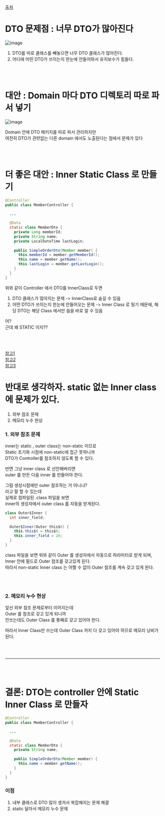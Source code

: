 [출처](https://jaehoney.tistory.com/157)  
  
# DTO 문제점 : 너무 DTO가 많아진다  
![image](https://user-images.githubusercontent.com/101965836/218442338-5efdd917-27b9-4684-8113-98b889897f6b.png)  
  
1. DTO를 따로 클래스를 빼놓으면 너무 DTO 클래스가 많아진다.  
2. 어디에 어떤 DTO가 쓰이는지 한눈에 안들어와서 유지보수가 힘들다.    
  
<br><br>  
  
# 대안 : Domain 마다 DTO 디렉토리 따로 파서 넣기  
![image](https://user-images.githubusercontent.com/101965836/218456263-6caf6c84-4426-4046-8bbb-0aca1392a00f.png)  
  
Domain 안에 DTO 패키지를 따로 파서 관리하지만  
여전히 DTO가 관련없는 다른 domain 에서도 노출된다는 점에서 문제가 있다  
  
<br><br>
  
# 더 좋은 대안 : Inner Static Class 로 만들기  
  
```java
@Controller 
public class MemberController {

  ...
  
  @Data
  static class MemberDto {
    private Long memberId;
    private String name;
    private LocalDateTime lastLogin;
    
    public SimpleOrderDto(Member member) {
      this.memberId = member.getMemberId();
      this.name = member.getName();
      this.lastLogin = member.getLastLogin();
    }
  }
}
```
   
위와 같이 Controller 에서 DTO를 InnerClass로 두면  
1. DTO 클래스가 많아지는 문제 -> InnerClass로 숨길 수 있음  
2. 어떤 DTO가 쓰이는지 한눈에 안들어오는 문제 -> Inner Class 로 뒀기 때문에, 해당 DTO는 해당 Class 에서만 씀을 바로 알 수 있음  
  
어?  
근데 왜 STATIC 이지??  
  
<br><br>  
[참고1](https://yuja-kong.tistory.com/entry/Java-inner-class-%EC%99%80-inner-static-class-%EC%B0%A8%EC%9D%B4)  
[참고2](https://my-codinglog.tistory.com/m/entry/Nested-Class-%EC%97%90-%EC%96%B8%EC%A0%9C-static-%EC%9D%84-%EB%B6%99%EC%97%AC%EC%95%BC-%ED%95%A0%EA%B9%8C)  
[참고3](https://inpa.tistory.com/entry/JAVA-%E2%98%95-%EC%9E%90%EB%B0%94%EC%9D%98-%EB%82%B4%EB%B6%80-%ED%81%B4%EB%9E%98%EC%8A%A4%EB%8A%94-static-%EC%9C%BC%EB%A1%9C-%EC%84%A0%EC%96%B8%ED%95%98%EC%9E%90)  
  
# 반대로 생각하자. static 없는 Inner class 에 문제가 있다.  
  
1. 외부 참조 문제  
2. 메모리 누수 현상    
  
### 1. 외부 참조 문제  
inner는 static , outer class는 non-static 이므로  
Static 초기화 시점에 non-static에 접근 못하니까  
DTO가 Controller를 참조하지 않도록 할 수 있다.  
  
반면 그냥 inner class 로 선언해버리면   
outer 를 만든 다음 inner 를 만들어야 한다.
  
그럼 생성시점에만 outer 참조하는 거 아니냐?  
라고 말 할 수 있는데  
실제로 컴파일된 .class 파일을 보면  
inner의 생성자에서 outer class 를 자동을 받게된다.  
  
```java
class Outer$Inner {
  int inner_field;
  
  Outer$Inner(Outer this$0) {
    this.this$0 = this$0;
    this.inner_field = 20;  
  }
}
```
class 파일을 보면 위와 같이 Outer 를 생성자에서 자동으로 파라미터로 받게 되며,  
Inner 안에 필드로 Outer 참조를 갖고있게 된다.  
따라서 non-static Inner class 는 어쩔 수 없이 Outer 참조를 계속 갖고 있게 된다.  
  
<br><br>
  
### 2. 메모리 누수 현상    
  
앞선 외부 참조 문제로부터 이어지는데  
Outer 를 참조로 갖고 있게 되니까  
안쓰는데도 Outer Class 를 통째로 갖고 있어야 한다.  
  
따라서 Inner Class만 쓰는데 Outer Class 까지 다 갖고 있어야 하므로 메모리 낭비가 된다.  
  
<br><br>  
  
---
  
<br><br>  
  
# 결론: DTO는 controller 안에 Static Inner Class 로 만들자  

```java
@Controller 
public class MemberController {

  ...
  
  @Data
  static class MemberDto {
    private String name;
    
    public SimpleOrderDto(Member member) {
      this.name = member.getName();
    }
  }
}
```
  
### 이점
1. 내부 클래스로 DTO 많이 생겨서 복잡해지는 문제 해결    
2. static 달아서 메모리 누수 문제  
